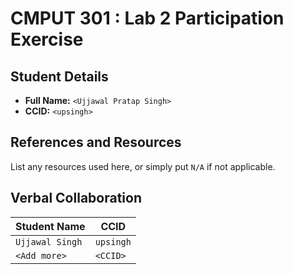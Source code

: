 # CMPUT 301 : Lab 2 Participation Exercise

## Student Details

- **Full Name:** `<Ujjawal Pratap Singh>`
- **CCID:** `<upsingh>`

## References and Resources

List any resources used here, or simply put `N/A` if not applicable.

## Verbal Collaboration

| Student Name | CCID      |
| ------------ | --------- |
| `Ujjawal Singh`    | `upsingh` |
| `<Add more>` | `<CCID>`  |
